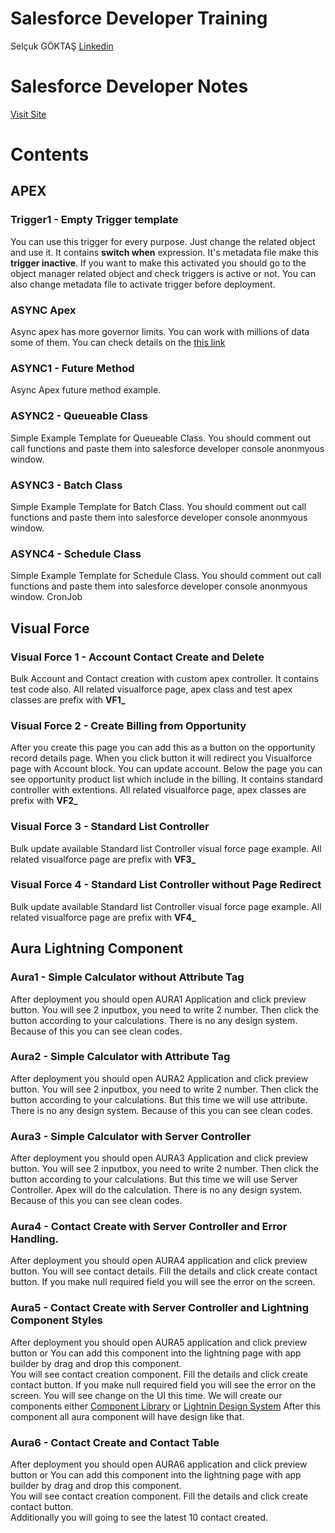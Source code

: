 # Salesforce Developer Training

Selçuk GÖKTAŞ [Linkedin](https://www.linkedin.com/in/selcukgoktas/) 


# Salesforce Developer Notes

[Visit Site](https://selcukgoktas.github.io/Salesforce-Developer-Guide/)


# Contents

## APEX


### Trigger1 - Empty Trigger template
You can use this trigger for every purpose. Just change the related object and use it. 
It contains **switch when** expression. It's metadata file make this **trigger inactive**.
If you want to make this activated you should go to the object manager related object and check triggers is active or not. 
You can also change metadata file to activate trigger before deployment.   

### ASYNC Apex
Async apex has more governor limits. You can work with millions of data some of them. You can check details on the [this link](https://selcukgoktas.github.io/Salesforce-Developer-Guide/Salesforce%20Developer%20(Module)/APEX%20Async%2083ade181e8164901995d57ec616ae221.html)

### ASYNC1 - Future Method
Async Apex future method example.

### ASYNC2 - Queueable Class
Simple Example Template for Queueable Class. You should comment out call functions and paste them into salesforce developer console anonmyous window.

### ASYNC3 - Batch Class
Simple Example Template for Batch Class. You should comment out call functions and paste them into salesforce developer console anonmyous window.

### ASYNC4 - Schedule Class
Simple Example Template for Schedule Class. You should comment out call functions and paste them into salesforce developer console anonmyous window.
CronJob

## Visual Force
### Visual Force 1 - Account Contact Create and Delete 
Bulk Account and Contact creation with custom apex controller. It contains test code also.
All related visualforce page, apex class and test apex classes are prefix with **VF1_**

### Visual Force 2 - Create Billing from Opportunity
After you create this page you can add this as a button on the opportunity record details page.
When you click button it will redirect you Visualforce page with Account block. You can update account. 
Below the page you can see opportunity product list which include in the billing. 
It contains standard controller with extentions. 
All related visualforce page, apex classes  are prefix with **VF2_**

### Visual Force 3 - Standard List Controller
Bulk update available Standard list Controller visual force page example. 
All related visualforce page are prefix with **VF3_**

### Visual Force 4 - Standard List Controller without Page Redirect 
Bulk update available Standard list Controller visual force page example. 
All related visualforce page are prefix with **VF4_**


## Aura Lightning Component
### Aura1 - Simple Calculator without Attribute Tag
After deployment you should open AURA1 Application and click preview button.
You will see 2 inputbox, you need to write 2 number. Then click the button according to your calculations. 
There is no any design system. Because of this you can see clean codes. 


### Aura2 - Simple Calculator with Attribute Tag
After deployment you should open AURA2 Application and click preview button.
You will see 2 inputbox, you need to write 2 number. Then click the button according to your calculations. 
But this time we will use attribute.
There is no any design system. Because of this you can see clean codes. 

### Aura3 - Simple Calculator with Server Controller
After deployment you should open AURA3 Application and click preview button.
You will see 2 inputbox, you need to write 2 number. Then click the button according to your calculations. 
But this time we will use Server Controller. Apex will do the calculation. 
There is no any design system. Because of this you can see clean codes. 

### Aura4 - Contact Create with Server Controller and Error Handling.
After deployment you should open AURA4 application and click preview button. 
You will see contact details. Fill the details and click create contact button. 
If you make null required field you will see the error on the screen. 

### Aura5 - Contact Create with Server Controller and Lightning Component Styles
After deployment you should open AURA5 application and click preview button or 
You can add this component into the lightning page with app builder by drag and drop this component.  
You will see contact creation component. Fill the details and click create contact button. 
If you make null required field you will see the error on the screen. 
You will see change on the UI this time. We will create our components either [Component Library](https://developer.salesforce.com/docs/component-library/overview/components) or [Lightnin Design System](https://www.lightningdesignsystem.com/)
After this component all aura component will have design like that.


### Aura6 - Contact Create and Contact Table
After deployment you should open AURA6 application and click preview button or 
You can add this component into the lightning page with app builder by drag and drop this component.  
You will see contact creation component. Fill the details and click create contact button.  
Additionally you will going to see the latest 10 contact created.
